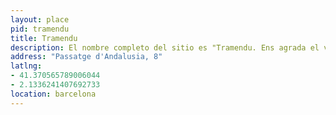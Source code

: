 ```yaml
---
layout: place
pid: tramendu
title: Tramendu
description: El nombre completo del sitio es "Tramendu. Ens agrada el vermuting" (no confundir con "Tramendu. Encenem els fogons" que está en la misma calle y no he probado). Si lees las críticas en Google Maps verás que la mayoría comentan lo rica que está la comida, lo encantador que es el personal, y lo económico que es el precio. Pues eso.
address: "Passatge d'Andalusia, 8"
latlng: 
- 41.370565789006044
- 2.1336241407692733
location: barcelona
---
```

